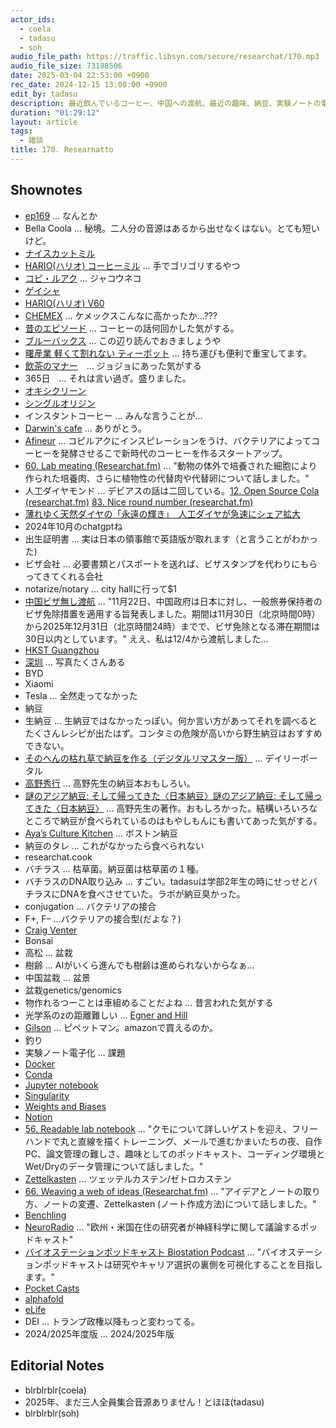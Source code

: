 ```yaml
---
actor_ids:
  - coela
  - tadasu
  - soh
audio_file_path: https://traffic.libsyn.com/secure/researchat/170.mp3 
audio_file_size: 73188506
date: 2025-03-04 22:53:00 +0900
rec_date: 2024-12-15 13:00:00 +0900
edit_by: tadasu
description: 最近飲んでいるコーヒー、中国への渡航、最近の趣味、納豆、実験ノートの電子化について話しました。
duration: "01:29:12"
layout: article
tags:
  - 雑談
title: 170. Researnatto
---
```


## Shownotes
- [ep169](https://researchat.fm/episode/169) ... なんとか
- Bella Coola ... 秘境。二人分の音源はあるから出せなくはない。とても短いけど。 
- [ナイスカットミル](https://www.amazon.co.jp/dp/B08BTSNJZH?tag=researchatf04-22)
- [HARIO(ハリオ) コーヒーミル](https://www.amazon.co.jp/dp/B0CSD4FZ6D?tag=researchatf04-22) ... 手でゴリゴリするやつ
- [コピ・ルアク](https://ja.wikipedia.org/wiki/%E3%82%B3%E3%83%94%E3%83%BB%E3%83%AB%E3%82%A2%E3%82%AF) ... ジャコウネコ
- [ゲイシャ](https://www.keycoffee.co.jp/shallwedrip/coffeeknowledge/about-geisha-coffee/)
- [HARIO(ハリオ) V60](https://www.amazon.co.jp/dp/B0CW124PLT?tag=researchatf04-22)
- [CHEMEX](https://www.amazon.co.jp/dp/B01JAO343Q?tag=researchatf04-22) ... ケメックスこんなに高かったか...???
- [昔のエピソード](https://researchat.fm/episode/12) ... コーヒーの話何回かした気がする。
- [ブルーバックス](https://www.amazon.co.jp/dp/B01C3P4G8G?tag=researchatf04-22) ... この辺り読んでおきましょうや
- [曙産業 軽くて割れない ティーポット](https://www.amazon.co.jp/dp/B01MTFMVUD?tag=researchatf04-22) ... 持ち運びも便利で重宝してます。
- [飲茶のマナー](https://togetter.com/li/1130804)　... ジョジョにあった気がする
- 365日　... それは言い過ぎ。盛りました。
- [オキシクリーン](https://www.amazon.co.jp/dp/B09GWB7PYC?tag=researchatf04-22)
- [シングルオリジン](https://www.thecoffeeshop.jp/magazine/brewguide/%E3%82%B7%E3%83%B3%E3%82%B0%E3%83%AB%E3%82%AA%E3%83%AA%E3%82%B8%E3%83%B3%E3%82%B3%E3%83%BC%E3%83%92%E3%83%BC%E3%81%A8%E3%81%AF%E3%81%AA%E3%81%AB%E3%81%8B/)
- インスタントコーヒー ... みんな言うことが...
- [Darwin's cafe](https://www.thecrimson.com/article/2022/11/15/darwins-ltd-close-all-locations/) ... ありがとう。
- [Afineur](https://www.afineur.com/) ... コピルアクにインスピレーションをうけ、バクテリアによってコーヒーを発酵させるこで新時代のコーヒーを作るスタートアップ。
- [60. Lab meating (Researchat.fm)](https://researchat.fm/episode/60) ... "動物の体外で培養された細胞により作られた培養肉、さらに植物性の代替肉や代替卵について話しました。"
- 人工ダイヤモンド ... デビアスの話は二回している。[12. Open Source Cola (researchat.fm)](https://researchat.fm/episode/12) [83. Nice round number (researchat.fm)](https://researchat.fm/episode/83)
- [薄れゆく天然ダイヤの「永遠の輝き」　人工ダイヤが急速にシェア拡大](https://forbesjapan.com/articles/detail/74267)
- 2024年10月のchatgptね
- 出生証明書 ... 実は日本の領事館で英語版が取れます（と言うことがわかった)
- ビザ会社 ... 必要書類とパスポートを送れば、ビザスタンプを代わりにもらってきてくれる会社
- notarize/notary ... city hallに行って$1
- [中国ビザ無し渡航](https://www.cn.emb-japan.go.jp/itpr_ja/00_001345.html) ... "11月22日、中国政府は日本に対し、一般旅券保持者のビザ免除措置を適用する旨発表しました。期間は11月30日（北京時間0時）から2025年12月31日（北京時間24時）までで、ビザ免除となる滞在期間は30日以内としています。" ええ、私は12/4から渡航しました...
- [HKST Guangzhou](https://www.hkust-gz.edu.cn/)
- [深圳](https://ja.wikipedia.org/wiki/%E6%B7%B1%E5%9C%B3%E5%B8%82) ... 写真たくさんある
- BYD 
- Xiaomi
- Tesla ... 全然走ってなかった
- 納豆
- 生納豆 ... 生納豆ではなかったっぽい。何か言い方があってそれを調べるとたくさんレシピが出たはず。コンタミの危険が高いから野生納豆はおすすめできない。
- [そのへんの枯れ草で納豆を作る（デジタルリマスター版）](https://dailyportalz.jp/kiji/180302202208) ... デイリーポータル
- [高野秀行](https://ja.wikipedia.org/wiki/%E9%AB%98%E9%87%8E%E7%A7%80%E8%A1%8C_(%E3%83%8E%E3%83%B3%E3%83%95%E3%82%A3%E3%82%AF%E3%82%B7%E3%83%A7%E3%83%B3%E4%BD%9C%E5%AE%B6)) ... 高野先生の納豆本おもしろい。
- [謎のアジア納豆: そして帰ってきた〈日本納豆〉謎のアジア納豆: そして帰ってきた〈日本納豆〉](https://www.amazon.co.jp/dp/4103400714?tag=researchatf04-22) ... 高野先生の著作。おもしろかった。結構いろいろなところで納豆が食べられているのはもやしもんにも書いてあった気がする。
- [Aya’s Culture Kitchen](https://ayasculture.com/) ... ボストン納豆
- 納豆のタレ ... これがなかったら食べられない
- researchat.cook
- バチラス ... 枯草菌。納豆菌は枯草菌の１種。
- バチラスのDNA取り込み ... すごい。tadasuは学部2年生の時にせっせとバチラスにDNAを食べさせていた。ラボが納豆臭かった。
- conjugation ... バクテリアの接合
- F+, F– ...バクテリアの接合型(だよな？)
- [Craig Venter](https://en.wikipedia.org/wiki/Craig_Venter)
- Bonsai
- 高松 ... 盆栽
- 樹齢 ... AIがいくら進んでも樹齢は進められないからなぁ...
- 中国盆栽 ... 盆景
- 盆栽genetics/genomics
- 物作れるつーことは車組めることだよね ... 昔言われた気がする
- 光学系のzの距離難しい ... [Egner and Hill](https://link.springer.com/chapter/10.1007/978-0-387-45524-2_20)
- [Gilson](https://www.amazon.co.jp/dp/B09KMTMGR5?tag=researchatf04-22) ... ピペットマン。amazonで買えるのか。
- 釣り　
- 実験ノート電子化 ... 課題
- [Docker](https://www.docker.com/)
- [Conda](https://anaconda.org/anaconda/conda)
- [Jupyter notebook](https://jupyter.org/)
- [Singularity](https://docs.sylabs.io/guides/3.0/user-guide/build_a_container.html)
- [Weights and Biases](https://wandb.ai/site/)
- [Notion](https://www.notion.com/)
- [56. Readable lab notebook](https://researchat.fm/episode/56) ... "クモについて詳しいゲストを迎え、フリーハンドで丸と直線を描くトレーニング、メールで進むかまいたちの夜、自作PC、論文管理の難しさ、趣味としてのポッドキャスト、コーディング環境とWet/Dryのデータ管理について話しました。"
- [Zettelkasten](https://en.wikipedia.org/wiki/Zettelkasten) ... ツェッテルカステン/ゼトロカステン
- [66. Weaving a web of ideas (Researchat.fm)](https://researchat.fm/episode/66) ... "アイデアとノートの取り方、ノートの変遷、Zettelkasten (ノート作成方法)について話しました。"
- [Benchling](https://www.benchling.com/)
- [NeuroRadio](https://neuroradio.tokyo/) ... "欧州・米国在住の研究者が神経科学に関して議論するポッドキャスト"
- [バイオステーションポッドキャスト Biostation Podcast](https://open.spotify.com/show/6K4x1QCF1FqXM3o9kFB6rE) ... "バイオステーションポッドキャストは研究やキャリア選択の裏側を可視化することを目指します。"
- [Pocket Casts](https://pocketcasts.com/)
- [alphafold](https://alphafold.ebi.ac.uk/)
- [eLife](https://elifesciences.org/)
- DEI ... トランプ政権以降もっと変わってる。
- 2024/2025年度版 ... 2024/2025年版

## Editorial Notes
- blrblrblr(coela)
- 2025年、まだ三人全員集合音源ありません！とほほ(tadasu)
- blrblrblr(soh)
